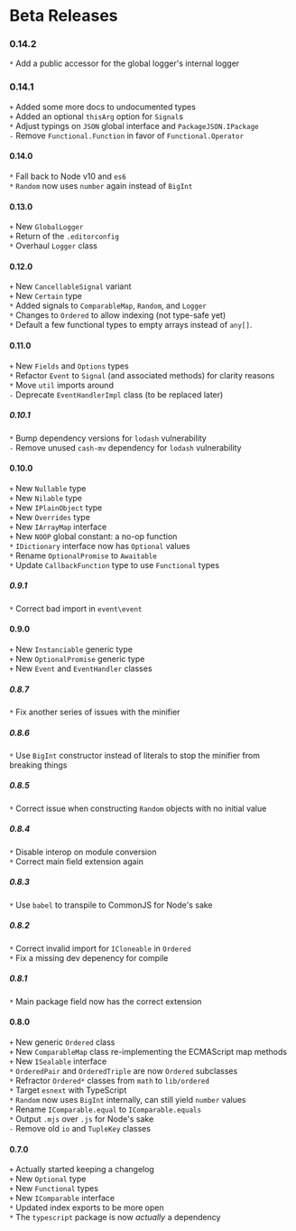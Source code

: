 # Beta Releases
### 0.14.2
`*` Add a public accessor for the global logger's internal logger  

### 0.14.1
`+` Added some more docs to undocumented types  
`+` Added an optional `thisArg` option for `Signal`s  
`*` Adjust typings on `JSON` global interface and `PackageJSON.IPackage`  
`-` Remove `Functional.Function` in favor of `Functional.Operator`  

#### 0.14.0
`*` Fall back to Node v10 and `es6`  
`*` `Random` now uses `number` again instead of `BigInt`  

#### 0.13.0
`+` New `GlobalLogger`  
`+` Return of the `.editorconfig`  
`*` Overhaul `Logger` class  

#### 0.12.0
`+` New `CancellableSignal` variant  
`+` New `Certain` type  
`*` Added signals to `ComparableMap`, `Random`, and `Logger`  
`*` Changes to `Ordered` to allow indexing (not type-safe yet)  
`*` Default a few functional types to empty arrays instead of `any[]`.

#### 0.11.0
`+` New `Fields` and `Options` types  
`*` Refactor `Event` to `Signal` (and associated methods) for clarity reasons  
`*` Move `util` imports around  
`-` Deprecate `EventHandlerImpl` class (to be replaced later)  

##### 0.10.1
`*` Bump dependency versions for `lodash` vulnerability  
`-` Remove unused `cash-mv` dependency for `lodash` vulnerability  

#### 0.10.0
`+` New `Nullable` type  
`+` New `Nilable` type  
`+` New `IPlainObject` type  
`+` New `Overrides` type  
`+` New `IArrayMap` interface  
`+` New `NOOP` global constant: a no-op function  
`*` `IDictionary` interface now has `Optional` values  
`*` Rename `OptionalPromise` to `Awaitable`  
`*` Update `CallbackFunction` type to use `Functional` types  

##### 0.9.1
`*` Correct bad import in `event\event`  

#### 0.9.0
`+` New `Instanciable` generic type  
`+` New `OptionalPromise` generic type  
`+` New `Event` and `EventHandler` classes  

##### 0.8.7
`*` Fix another series of issues with the minifier  

##### 0.8.6
`*` Use `BigInt` constructor instead of literals to stop the minifier from breaking things  

##### 0.8.5
`*` Correct issue when constructing `Random` objects with no initial value  

##### 0.8.4
`*` Disable interop on module conversion  
`*` Correct main field extension again  

##### 0.8.3
`*` Use `babel` to transpile to CommonJS for Node's sake  

##### 0.8.2
`*` Correct invalid import for `ICloneable` in `Ordered`  
`*` Fix a missing dev depenency for compile  

##### 0.8.1
`*` Main package field now has the correct extension  

#### 0.8.0
`+` New generic `Ordered` class  
`+` New `ComparableMap` class re-implementing the ECMAScript map methods  
`+` New `ISealable` interface  
`*` `OrderedPair` and `OrderedTriple` are now `Ordered` subclasses  
`*` Refractor `Ordered*` classes from `math` to `lib/ordered`  
`*` Target `esnext` with TypeScript  
`*` `Random` now uses `BigInt` internally, can still yield `number` values  
`*` Rename `IComparable.equal` to `IComparable.equals`  
`*` Output `.mjs` over `.js` for Node's sake  
`-` Remove old `io` and `TupleKey` classes  

#### 0.7.0
`+` Actually started keeping a changelog  
`+` New `Optional` type  
`+` New `Functional` types  
`+` New `IComparable` interface  
`*` Updated index exports to be more open  
`*` The `typescript` package is now *actually* a dependency  
